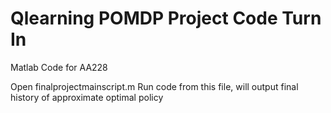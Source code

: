 # Qlearning POMDP Project Code Turn In
Matlab Code for AA228 

Open finalprojectmainscript.m
Run code from this file, will output final history of approximate optimal policy
